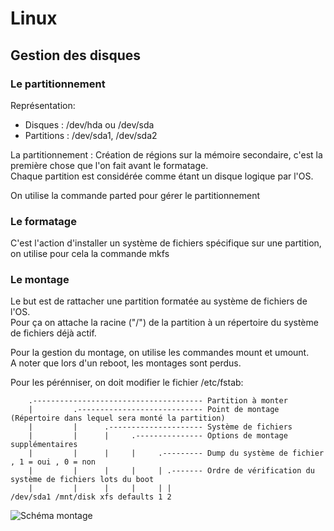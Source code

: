 # Linux

## Gestion des disques

### Le partitionnement

Représentation:
- Disques : /dev/hda ou /dev/sda
- Partitions : /dev/sda1, /dev/sda2

La partitionnement : Création de régions sur la mémoire secondaire, c'est la première chose que l'on fait avant le formatage.  
Chaque partition est considérée comme étant un disque logique par l'OS.

On utilise la commande parted pour gérer le partitionnement

### Le formatage
C'est l'action d'installer un système de fichiers spécifique sur une partition, on utilise pour cela la commande mkfs

### Le montage
Le but est de rattacher une partition formatée au système de fichiers de l'OS.  
Pour ça on attache la racine ("/") de la partition à un répertoire du système de fichiers déjà actif.

Pour la gestion du montage, on utilise les commandes mount et umount.  
A noter que lors d'un reboot, les montages sont perdus.

Pour les pérénniser, on doit modifier le fichier /etc/fstab:
```
    .-------------------------------------- Partition à monter
    |         .---------------------------- Point de montage (Répertoire dans lequel sera monté la partition)
    |         |      .--------------------- Système de fichiers
    |         |      |     .--------------- Options de montage supplémentaires
    |         |      |     |     .--------- Dump du système de fichier , 1 = oui , 0 = non
    |         |      |     |     | .------- Ordre de vérification du système de fichiers lots du boot
    |         |      |     |     | |
/dev/sda1 /mnt/disk xfs defaults 1 2
```

![Schéma montage](../../os_linux_montage.png)
